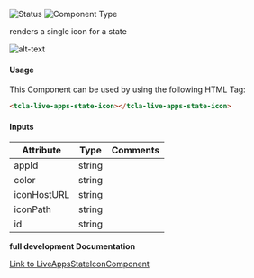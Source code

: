 
![Status][auto] ![Component Type][minor] <!--Component Meta {"created_by":"Auto", "reviewed_by":"Auto", "last_modified_by":"Auto", "comment":""} Component Meta -->


<p>renders a single icon for a state</p>

<p><img src="../live-apps-state-icon.png" alt="alt-text" class="img-responsive"></p>



#### Usage


This Component can be used by using the following HTML Tag:

```html
<tcla-live-apps-state-icon></tcla-live-apps-state-icon>
```

#### Inputs

Attribute | Type | Comments
--- | --- | ---
appId | string | 
color | string | 
iconHostURL | string | 
iconPath | string | 
id | string | 


<b>full development Documentation</b>

[Link to LiveAppsStateIconComponent](https://tibcosoftware.github.io/TCSTK-Libdocs/libdocs/tc-liveapps-lib/components/LiveAppsStateIconComponent.html)


[auto]: https://img.shields.io/badge/Status-auto%20generated-lightgrey.svg?style=flat "auto generated"

[manually]: https://img.shields.io/badge/Status-manually%20created-yellow.svg?style=flat "manually created"

[draft]: https://img.shields.io/badge/Status-draft-red.svg?style=flat "draft"

[review]: https://img.shields.io/badge/Status-need%20review-yellowgreen.svg?style=flat "need review"

[review done]: https://img.shields.io/badge/Status-review%20done-green.svg?style=flat "review done"

[finalized]: https://img.shields.io/badge/Status-finalized-brightgreen.svg?style=flat "finalized"

[top]: https://img.shields.io/badge/Component%20Type-Top-blue.svg?style=flat "top Component"

[major]: https://img.shields.io/badge/Component%20Type-major%20Component-blue.svg?style=flat "major Component"

[minor]: https://img.shields.io/badge/Component%20Type-minor%20Component-blue.svg?style=flat "minor Component"


